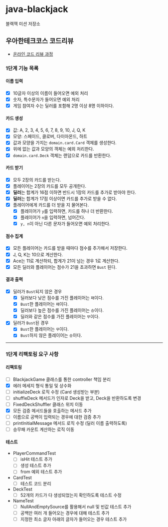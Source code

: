# java-blackjack

블랙잭 미션 저장소

## 우아한테크코스 코드리뷰

- [온라인 코드 리뷰 과정](https://github.com/woowacourse/woowacourse-docs/blob/master/maincourse/README.md)

### 1단계 기능 목록

#### 이름 입력

- [x] 10글자 이상의 이름이 들어오면 예외 처리
- [x] 숫자, 특수문자가 들어오면 예외 처리
- [x] 게임 참여자 수는 딜러를 포함해 2명 이상 8명 이하이다.

#### 카드 생성

- [x] 값: A, 2, 3, 4, 5, 6, 7, 8, 9, 10, J, Q, K
- [x] 모양: 스페이드, 클로버, 다이아몬드, 하트
- [x] 값과 모양을 가지는 `domain.card.Card` 객체를 생성한다.
- [x] 위에 없는 값과 모양의 객체는 예외 처리한다.
- [x] `domain.card.Deck` 객체는 랜덤으로 카드를 반환한다.

#### 카드 받기

- [x] 모두 2장의 카드를 받는다.
- [x] 플레이어는 2장의 카드를 모두 공개한다.
- [x] **딜러**는 합계가 16점 이하면 반드시 1장의 카드를 추가로 받아야 한다.
- [x] **딜러**는 합계가 17점 이상이면 카드를 추가로 받을 수 없다.
- [x] 플레이어에게 카드를 더 받을 지 물어본다.
    - [x] 플레이어가 `y`를 입력하면, 카드를 하나 더 반환한다.
    - [x] 플레이어가 `n`을 입력하면, 넘어간다.
    - [x] `y, n`이 아닌 다른 문자가 들어오면 예외 처리한다.

#### 점수 집계

- [x] 모든 플레이어는 카드를 받을 때마다 점수를 추가해서 저장한다.
- [x] J, Q, K는 10으로 계산한다.
- [x] Ace는 11로 계산하되, 합계가 21이 넘는 경우 1로 계산한다.
- [x] 모든 딜러와 플레이어는 점수가 21을 초과하면 `Bust` 된다.

#### 결과 출력

- [x] 딜러가 `Bust`되지 않은 경우
    - [x] 딜러보다 낮은 점수를 가진 플레이어는 `패`이다.
    - [x] `Bust`한 플레이어는 `패`이다.
    - [x] 딜러보다 높은 점수를 가진 플레이어는 `승`이다.
    - [x] 딜러와 같은 점수를 가진 플레이어는 `무`이다.
- [x] 딜러가 `Bust`된 경우
    - [x] `Bust`한 플레이어는 `무`이다.
    - [x] `Bust`하지 않은 플레이어는 `승`이다.

---

### 1단계 리팩토링 요구 사항
#### 리팩토링
- [ ]  BlackjackGame 클래스를 통한 controller 책임 분리
- [x]  에러 메세지 형식 통일 및 상수화
- [ ]  initializeDeck 로직 수정 (Card 생성받는 부분)
- [ ]  shuffleDeck 메서드가 인자로 Deck을 받고, Deck을 반환하도록 변경
- [ ]  FixedDeckShuffler 클래스 위치 이동
- [x]  모든 검증 메서드들을 호출하는 메서드 추가
- [ ]  이름으로 공백이 입력되는 경우에 대한 검증 추가
- [ ]  printInitialMessage 메서드 로직 수정 (딜러 이름 출력하도록)
- [ ]  승무패 카운트 계산하는 로직 이동

#### 테스트
- PlayerCommandTest
  - [ ]  isHit 테스트 추가
  - [ ]  생성 테스트 추가
  - [ ]  from 예외 테스트 추가
- CardTest
  - [ ]  테스트 코드 분리
- DeckTest
  - [ ]  52개의 카드가 다 생성되었는지 확인하도록 테스트 수정
- NameTest
  - [ ]  NullAndEmptySource를 활용해서 null 및 빈값 테스트 추가
  - [ ]  공백만 여러 개 들어오는 경우에 대해 테스트 추가
  - [ ]  지정한 최소 글자 아래의 글자가 들어오는 경우 테스트 추가
